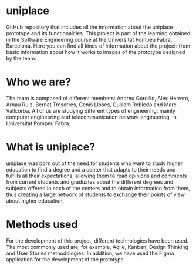 # uniplace
GitHub repository that includes all the information about the uniplace prototype and its functionalities. This project is part of the learning obtained in the Software Engineering course at the Universitat Pompeu Fabra, Barcelona. Here you can find all kinds of information about the project: from basic information about how it works to images of the prototype designed by the team.

# Who we are?
The team is composed of different members: Andreu Gordillo, Alex Herrero, Arnau Ruiz, Bernat Treserres, Genís Lloses, Guillem Robledo and Marc Vallcorba. All of us are studying different types of engineering: mainly computer engineering and telecommunication network engineering, in Universitat Pompeu Fabra.

# What is uniplace?
uniplace was born out of the need for students who want to study higher education to find a degree and a center that adapts to their needs and fulfills all their expectations, allowing them to read opinions and comments from current students and graduates about the different degrees and subjects offered in each of the centers and to obtain information from them, thus creating a large network of students to exchange their points of view about higher education.

# Methods used
For the development of this project, different technologies have been used. The most commonly used are, for example, Agile, Kanban, Design Thinking and User Stories methodologies. In addition, we have used the Figma application for the development of the prototype.

